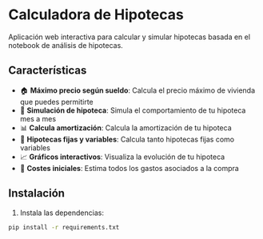 # Calculadora de Hipotecas

Aplicación web interactiva para calcular y simular hipotecas basada en el notebook de análisis de hipotecas.

## Características

- 🏠 **Máximo precio según sueldo**: Calcula el precio máximo de vivienda que puedes permitirte
- 🎲 **Simulación de hipoteca**: Simula el comportamiento de tu hipoteca mes a mes
- 📊 **Calcula amortización**: Calcula la amortización de tu hipoteca
- 🚀 **Hipotecas fijas y variables**: Calcula tanto hipotecas fijas como variables
- 📈 **Gráficos interactivos**: Visualiza la evolución de tu hipoteca
- 💸 **Costes iniciales**: Estima todos los gastos asociados a la compra


## Instalación

1. Instala las dependencias:
```bash
pip install -r requirements.txt
```

